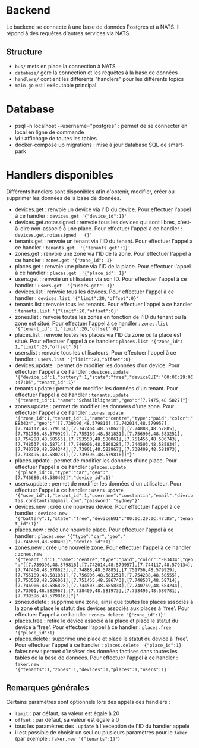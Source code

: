 # Backend

Le backend se connecte à une base de données Postgres et à NATS.
Il répond à des requêtes d'autres services via NATS.

## Structure

- `bus/` mets en place la connection à NATS
- `database/` gère la connection et les requêtes à la base de données
- `handlers/` contient les différents "handlers" pour les différents topics
- `main.go` est l'exécutable principal

# Database

- psql -h localhost --username="postgres" : permet de se connecter en local en ligne de commande
- \d : affichage de toutes les tables
- docker-compose up migrations : mise à jour database SQL de smart-park

# Handlers disponibles

Différents handlers sont disponibles afin d'obtenir, modifier, créer ou supprimer les données de la base de données.

- devices.get : renvoie un device via l'ID du device. Pour effectuer l'appel à ce handler : `devices.get '{"device_id":1}'`
- devices.get.notassigned : renvoie tous les devices qui sont libres, c'est-à-dire non-associé à une place. Pour effectuer l'appel à ce handler : `devices.get.notassigned  '{}'`
- tenants.get : renvoie un tenant via l'ID du tenant. Pour effectuer l'appel à ce handler :  `tenants.get  '{"tenants.get":1}'`
- zones.get : renvoie une zone via l'ID de la zone. Pour effectuer l'appel à ce handler : `zones.get '{"zone_id": 1}'`
- places.get : renvoie une place via l'ID de la place. Pour effectuer l'appel à ce handler : `places.get  '{"place_id": 1}'`
- users.get : renvoie un utilisateur via son ID. Pour effectuer l'appel à ce handler : `users.get  '{"users.get": 1}'`
- devices.list : renvoie tous les devices. Pour effectuer l'appel à ce handler : `devices.list '{"limit":20,"offset":0}'`
- tenants.list : renvoie tous les tenants. Pour effectuer l'appel à ce handler : `tenants.list '{"limit":20,"offset":0}'`
- zones.list : renvoie toutes les zones en fonction de l'ID du tenant où la zone est situé. Pour effectuer l'appel à ce handler : `zones.list '{"tenant_id": 1,"limit":20,"offset":0}'`
- places.list : renvoie toutes les places via l'ID du zone où la place est situé. Pour effectuer l'appel à ce handler : `places.list '{"zone_id": 1,"limit":20,"offset":0}'`
- users.list : renvoie tous les utilisateurs. Pour effectuer l'appel à ce handler : `users.list '{"limit":20,"offset":0}'`
- devices.update : permet de modifier les données d'un device. Pour effectuer l'appel à ce handler : `devices.update '{"device_id":1,"battery":1,"state":"free","deviceEUI":"00:0C:29:0C:47:D5","tenant_id":1}'`
- tenants.update : permet de modifier les données d'un tenant. Pour effectuer l'appel à ce handler : `tenants.update '{"tenant_id":1,"name":"Schmilbligheim","geo":"[7.7475,48.5827]"}'` 
- zones.update : permet de modifier les données d'une zone. Pour effectuer l'appel à ce handler : `zones.update '{"zone_id":1,"tenant_id":1,"name":"centre","type":"paid","color":"EB3434","geo":"[[7.739396,48.579816],[7.742014,48.579957],[7.744117,48.579134],[7.747464,48.578623],[7.74888,48.57885],[7.751756,48.579929],[7.755189,48.581831],[7.756906,48.583251],[7.754288,48.58555],[7.753558,48.586061],[7.751455,48.586743],[7.748537,48.58714],[7.746906,48.586828],[7.744503,48.585834],[7.740769,48.584244],[7.73901,48.582967],[7.738409,48.581973],[7.738495,48.580781],[7.739396,48.579816]]"}'` 
- places.update : permet de modifier les données d'une place. Pour effectuer l'appel à ce handler : `places.update '{"place_id":1,"type":"car","geo":"[7.746680,48.580402]","device_id":1}'` 
- users.update : permet de modifier les données d'un utilisateur. Pour effectuer l'appel à ce handler :  `users.update '{"user_id":1,"tenant_id":1,"username":"constantin","email":"divriotis.constantin@gmail.com","password":"sydney"}'`
- devices.new : crée une nouveau device. Pour effectuer l'appel à ce handler : `devices.new '{"battery":1,"state":"free","deviceEUI":"00:0C:29:0C:47:D5","tenant_id":1}'`
- places.new : crée une nouvelle place. Pour effectuer l'appel à ce handler : `places.new '{"type":"car","geo":"[7.746680,48.580402]","device_id":1}'`
- zones.new : crée une nouvelle zone. Pour effectuer l'appel à ce handler : `zones.new '{"tenant_id":1,"name":"centre","type":"paid","color":"EB3434","geo":"[[7.739396,48.579816],[7.742014,48.579957],[7.744117,48.579134],[7.747464,48.578623],[7.74888,48.57885],[7.751756,48.579929],[7.755189,48.581831],[7.756906,48.583251],[7.754288,48.58555],[7.753558,48.586061],[7.751455,48.586743],[7.748537,48.58714],[7.746906,48.586828],[7.744503,48.585834],[7.740769,48.584244],[7.73901,48.582967],[7.738409,48.581973],[7.738495,48.580781],[7.739396,48.579816]]"}'`
- zones.delete : supprime une zone, ainsi que toutes les places associés à la zone et place le statut des devices associés aux places à 'free'. Pour effectuer l'appel à ce handler : `zones.delete '{"zone_id":1}'`
- places.free : retire le device associé à la place et place le statut du device à 'free'. Pour effectuer l'appel à ce handler : `places.free '{"place_id":1}`
- places.delete : supprime une place et place le statut du device à 'free'. Pour effectuer l'appel à ce handler : `places.delete '{"place_id":1}`
- faker.new	: permet d'inséser des données factises dans toutes les tables de la base de données. Pour effectuer l'appel à ce handler : `faker.new '{"tenants":1,"zones":1,"devices":1,"places":1,"users":1}'`

## Remarques générales

Certains paramètres sont optionnels lors des appels des handlers : 
- `limit` : par défaut, sa valeur est égale à 20
- `offset` : par défaut, sa valeur est égale à 0
- tous les paramètres des `.update` à l'exception de l'ID du handler appelé
- il est possible de choisir un seul ou plusieurs paramètres pour le `faker` (par exemple : `faker.new '{"tenants":1}'`)